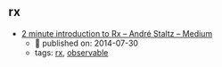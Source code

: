 rx 
---
* [2 minute introduction to Rx – André Staltz – Medium](https://medium.com/@andrestaltz/2-minute-introduction-to-rx-24c8ca793877)
    * :calendar: published on: 2014-07-30
    * tags: [rx](../tags/rx.md), [observable](../tags/observable.md)

